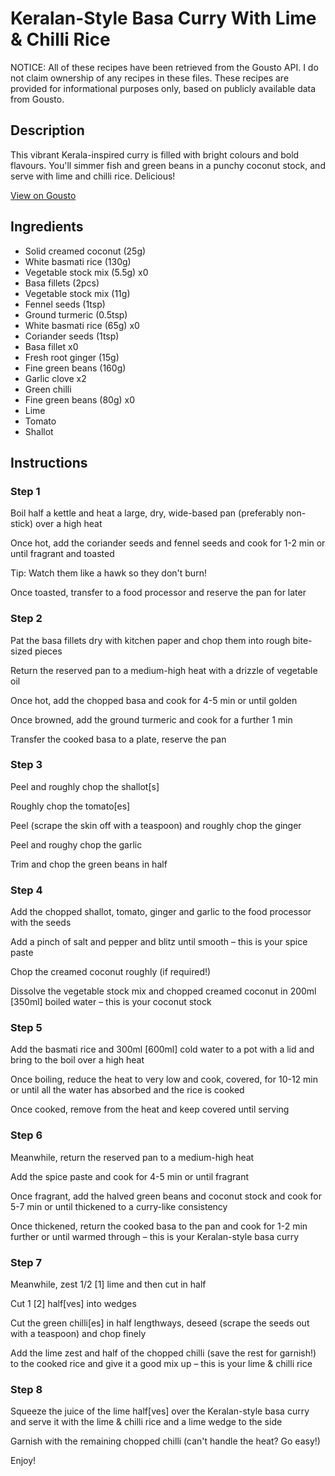 # Keralan-Style Basa Curry With Lime & Chilli Rice

NOTICE: All of these recipes have been retrieved from the Gousto API. I do not claim ownership of any recipes in these files. These recipes are provided for informational purposes only, based on publicly available data from Gousto.

## Description

This vibrant Kerala-inspired curry is filled with bright colours and bold flavours. You'll simmer fish and green beans in a punchy coconut stock, and serve with lime and chilli rice. Delicious!

[View on Gousto](https://www.gousto.co.uk/recipes/cookbook/keralan-fish-curry-with-lime-chilli-rice)

## Ingredients

- Solid creamed coconut (25g)
- White basmati rice (130g)
- Vegetable stock mix (5.5g) x0
- Basa fillets (2pcs)
- Vegetable stock mix (11g)
- Fennel seeds (1tsp)
- Ground turmeric (0.5tsp)
- White basmati rice (65g) x0
- Coriander seeds (1tsp)
- Basa fillet x0
- Fresh root ginger (15g)
- Fine green beans (160g)
- Garlic clove x2
- Green chilli
- Fine green beans (80g) x0
- Lime
- Tomato
- Shallot

## Instructions


### Step 1

Boil half a kettle and heat a large, dry, wide-based pan (preferably non-stick) over a high heat

Once hot, add the coriander seeds and fennel seeds and cook for 1-2 min or until fragrant and toasted

Tip: Watch them like a hawk so they don't burn!

Once toasted, transfer to a food processor and reserve the pan for later


### Step 2

Pat the basa fillets dry with kitchen paper and chop them into rough bite-sized pieces

Return the reserved pan to a medium-high heat with a drizzle of vegetable oil

Once hot, add the chopped basa and cook for 4-5 min or until golden

Once browned, add the ground turmeric and cook for a further 1 min

Transfer the cooked basa to a plate, reserve the pan


### Step 3

Peel and roughly chop the shallot<span class="text-danger">[s]</span>

Roughly chop the tomato<span class="text-danger">[es]</span>

Peel (scrape the skin off with a teaspoon) and roughly chop the ginger

Peel and roughy chop the garlic

Trim and chop the green beans in half


### Step 4

Add the chopped shallot, tomato, ginger and garlic to the food processor with the seeds

Add a pinch of salt and pepper and blitz until smooth – this is your spice paste

Chop the creamed coconut roughly (if required!)

Dissolve the vegetable stock mix and chopped creamed coconut in 200ml<span class="text-danger"> [350ml]</span> boiled water – this is your coconut stock


### Step 5

Add the basmati rice and 300ml <span class="text-danger">[600ml] </span>cold water to a pot with a lid and bring to the boil over a high heat

Once boiling, reduce the heat to very low and cook, covered, for 10-12 min or until all the water has absorbed and the rice is cooked

Once cooked, remove from the heat and keep covered until serving


### Step 6

Meanwhile, return the reserved pan to a medium-high heat

Add the spice paste and cook for 4-5 min or until fragrant

Once fragrant, add the halved green beans and coconut stock and cook for 5-7 min or until thickened to a curry-like consistency

Once thickened, return the cooked basa to the pan and cook for 1-2 min further or until warmed through – this is your Keralan-style basa curry


### Step 7

Meanwhile, zest 1/2 <span class="text-danger">[1] </span>lime and then cut in half

Cut 1 <span class="text-danger">[2]</span> half<span class="text-danger">[ves]</span> into wedges

Cut the green chilli<span class="text-danger">[es]</span> in half lengthways, deseed (scrape the seeds out with a teaspoon) and chop finely

Add the lime zest and half of the chopped chilli (save the rest for garnish!) to the cooked rice and give it a good mix up – this is your lime & chilli rice

### Step 8

Squeeze the juice of the lime half<span class="text-danger">[ves]</span> over the Keralan-style basa curry and serve it with the lime & chilli rice and a lime wedge to the side

Garnish with the remaining chopped chilli (can't handle the heat? Go easy!)

Enjoy!

